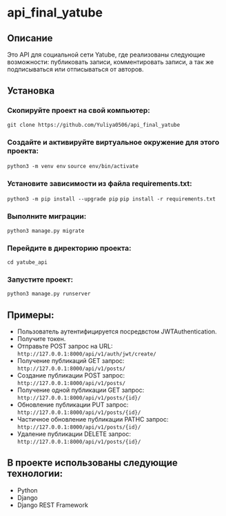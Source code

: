# api_final_yatube
## Описание
Это API для социальной сети Yatube, где реализованы следующие возможности: 
публиковать записи, комментировать записи, а так же подписываться или отписываться от авторов.

## Установка
### Скопируйте проект на свой компьютер:

```git clone https://github.com/Yuliya0506/api_final_yatube```
### Cоздайте и активируйте виртуальное окружение для этого проекта:
`python3 -m venv env`
`source env/bin/activate`
### Установите зависимости из файла requirements.txt:
`python3 -m pip install --upgrade pip`
`pip install -r requirements.txt`
### Выполните миграции:
`python3 manage.py migrate`
### Перейдите в директорию проекта:
`cd yatube_api`
### Запустите проект:
`python3 manage.py runserver`
## Примеры:
- Пользователь аутентифицируется посредвстом JWTAuthentication.
- Получите токен.
- Отправьте POST запрос на URL:
`http://127.0.0.1:8000/api/v1/auth/jwt/create/`
- Получение публикаций GET запрос:
`http://127.0.0.1:8000/api/v1/posts/`
- Создание публикации POST запрос:
`http://127.0.0.1:8000/api/v1/posts/`
- Получение одной публикации GET запрос:
`http://127.0.0.1:8000/api/v1/posts/{id}/`
- Обновление публикации PUT запрос:
`http://127.0.0.1:8000/api/v1/posts/{id}/`
- Частичное обновление публикации PATHС запрос:
`http://127.0.0.1:8000/api/v1/posts/{id}/`
- Удаление публикации DELETE запрос:
`http://127.0.0.1:8000/api/v1/posts/{id}/`
## В проекте использованы следующие технологии: 
- Python
- Django
- Django REST Framework
